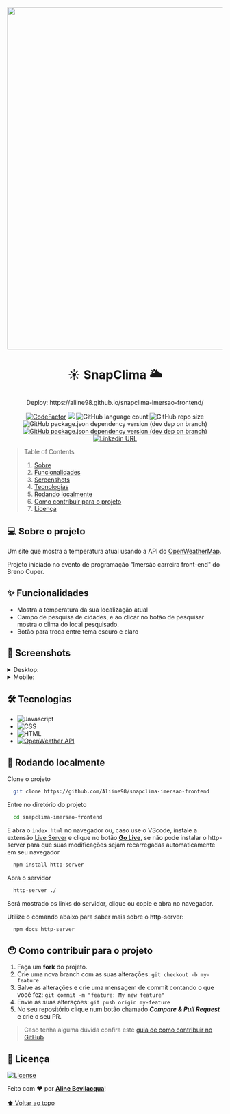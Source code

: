<div align="center"><img src="https://github.com/aliine98/snapclima-imersao-frontend/assets/90913523/f756b4fa-2b1d-4236-9422-f0eebd1b9efa" width="800"></div>


# <p align="center">☀ SnapClima 🌥</p>

<p align="center">Deploy: https://aliine98.github.io/snapclima-imersao-frontend/</p>

<p align="center">
  <a href="https://www.codefactor.io/repository/github/aliine98/snapclima-imersao-frontend"><img src="https://www.codefactor.io/repository/github/aliine98/snapclima-imersao-frontend/badge" alt="CodeFactor" /></a>
  <a href="https://snyk.io/test/github/Aliine98/snapclima-imersao-frontend"><img src="https://snyk.io/test/github/Aliine98/snapclima-imersao-frontend/badge.svg"></a>
  <img alt="GitHub language count" src="https://img.shields.io/github/languages/count/Aliine98/snapclima-imersao-frontend?style=flat">
  <img alt="GitHub repo size" src="https://img.shields.io/github/repo-size/Aliine98/snapclima-imersao-frontend?color=magenta&style=flat">
  <img alt="GitHub package.json dependency version (dev dep on branch)" src="https://img.shields.io/github/package-json/dependency-version/Aliine98/snapclima-imersao-frontend/dev/eslint?style=flat">
  <a href="https://necolas.github.io/normalize.css/">
    <img alt="GitHub package.json dependency version (dev dep on branch)" src="https://img.shields.io/github/package-json/dependency-version/Aliine98/snapclima-imersao-frontend/dev/normalize.css">
  </a>
  <a href="https://www.linkedin.com/in/aline-bevilacqua/"><img alt="Linkedin URL" src="https://img.shields.io/twitter/url?label=Conecte-se comigo&logo=linkedin&style=social&url=https%3A%2F%2Fwww.linkedin.com%2Fin%2Faline-bevilacqua%2F"></a>
</p>


> Table of Contents
> <ol>
>   <li><a href="#-sobre-o-projeto">Sobre</a></li>
>   <li><a href="#-funcionalidades">Funcionalidades</a></li>
>   <li><a href="#-screenshots">Screenshots</a></li>
>   <li><a href="#-tecnologias">Tecnologias</a></li>
>   <li><a href="#-rodando-localmente">Rodando localmente</a></li>
>   <li><a href="#-como-contribuir-para-o-projeto">Como contribuir para o projeto</a></li>
>   <li><a href="#-licença">Licença</a>
> </ol>

## 💻 Sobre o projeto

Um site que mostra a temperatura atual usando a API do [OpenWeatherMap](https://openweathermap.org/).

Projeto iniciado no evento de programação "Imersão carreira front-end" do Breno Cuper.

## ✨ Funcionalidades

- Mostra a temperatura da sua localização atual
- Campo de pesquisa de cidades, e ao clicar no botão de pesquisar mostra o clima do local pesquisado.
- Botão para troca entre tema escuro e claro

## 🎨 Screenshots

<details>
  <summary>Desktop:</summary>
  <p>Dark Mode:</p>
  <img src="https://github.com/Aliine98/snapclima-imersao-frontend/assets/90913523/860e51a2-ebb2-4ea0-86d1-f4dc571aef0d" width="800">
  <p>Light Mode:</p>
  <img src="https://github.com/Aliine98/snapclima-imersao-frontend/assets/90913523/f755c80e-a225-43df-ab71-8c9b89f7322c" width="800">
</details>

<details>
  <summary>Mobile:</summary>
  <p>Dark Mode:</p>
  <img src="https://github.com/Aliine98/snapclima-imersao-frontend/assets/90913523/961b169d-ec8a-41ef-bb83-473e74d9b402" width="300">
  <p>Light Mode:</p>
  <img src="https://github.com/Aliine98/snapclima-imersao-frontend/assets/90913523/c3cbdb87-a253-4709-825b-665b24506473)" width="300">
</details>

## 🛠 Tecnologias

- ![Javascript](https://img.shields.io/badge/JavaScript-323330?style=for-the-badge&logo=javascript&logoColor=F7DF1E)
- ![CSS](https://img.shields.io/badge/CSS3-1572B6?style=for-the-badge&logo=css3&logoColor=white)
- ![HTML](https://img.shields.io/badge/HTML5-E34F26?style=for-the-badge&logo=html5&logoColor=white)
- <a href="https://openweathermap.org/"><img alt="OpenWeather API" src="https://img.shields.io/badge/OpenWeather_API-eb6e4c?style=for-the-badge&logoColor=white"></a>


## 🚀 Rodando localmente

Clone o projeto

```bash
  git clone https://github.com/Aliine98/snapclima-imersao-frontend
```

Entre no diretório do projeto

```bash
  cd snapclima-imersao-frontend
```

E abra o <code>index.html</code> no navegador ou, caso use o VScode, instale a extensão [Live Server](https://marketplace.visualstudio.com/items?itemName=ritwickdey.LiveServer) e clique no botão <ins><strong>Go Live</strong></ins>, se não pode instalar o http-server para que suas modificações sejam recarregadas automaticamente em seu navegador

```bash
  npm install http-server
```

Abra o servidor

```bash
  http-server ./
```

Será mostrado os links do servidor, clique ou copie e abra no navegador.

Utilize o comando abaixo para saber mais sobre o http-server:

```bash
  npm docs http-server
```

## 😯 Como contribuir para o projeto

1. Faça um **fork** do projeto.
2. Crie uma nova branch com as suas alterações: `git checkout -b my-feature`
3. Salve as alterações e crie uma mensagem de commit contando o que você fez: `git commit -m "feature: My new feature"`
4. Envie as suas alterações: `git push origin my-feature`
5. No seu repositório clique num botão chamado _**Compare & Pull Request**_ e crie o seu PR.
> Caso tenha alguma dúvida confira este [guia de como contribuir no GitHub](https://github.com/firstcontributions/first-contributions)

## 📝 Licença

[![License](https://img.shields.io/github/license/Aliine98/snapclima-imersao-frontend?logo=m&style=for-the-badge)](LICENSE.txt)

Feito com ❤️ por <a href="https://github.com/Aliine98"><strong>Aline Bevilacqua</strong></a>!
<br><br>
<a href="#-snapclima-">⬆ Voltar ao topo</a>
